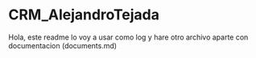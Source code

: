 # CRM_AlejandroTejada

Hola, este readme lo voy a usar como log y hare otro archivo aparte con documentacion (documents.md)